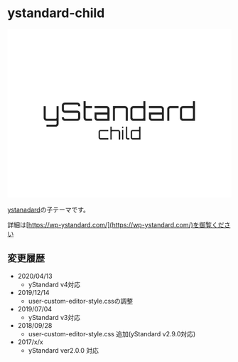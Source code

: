 # ystandard-child

![ystandard-child](./screenshot.png "ystandard-child")

[ystanadard](https://github.com/yosiakatsuki/ystandard)の子テーマです。

詳細は[https://wp-ystandard.com/](https://wp-ystandard.com/)を御覧ください


## 変更履歴

- 2020/04/13
    - yStandard v4対応
- 2019/12/14
    - user-custom-editor-style.cssの調整
- 2019/07/04
	- yStandard v3対応
- 2018/09/28
  - user-custom-editor-style.css 追加(yStandard v2.9.0対応)
- 2017/x/x
  - yStandard ver2.0.0 対応
